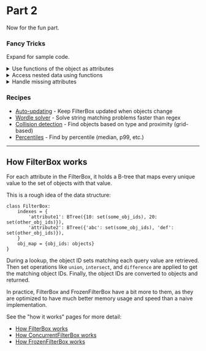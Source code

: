 # Part 2

Now for the fun part.

### Fancy Tricks

Expand for sample code.

<details>
<summary>Use functions of the object as attributes</summary>
<br />
You can also index on functions evaluated on the object, as if they were attributes.

Find palindromes of length 5 or 7:
```
from filterbox import FilterBox
strings = ['bob', 'fives', 'kayak', 'stats', 'pullup', 'racecar']

# define a function that takes the object as input
def is_palindrome(s):
    return s == s[::-1]

fb = FilterBox(strings, [is_palindrome, len])
fb[{
    is_palindrome: True, 
    len: {'in': [5, 7]}
}]
# result: ['kayak', 'racecar', 'stats']
```

Functions are evaluated on the object when it is added to the FilterBox. 

</details>

<details>
<summary>Access nested data using functions</summary>
<br />
Use functions to get values from nested data structures.

```
from filterbox import FilterBox

objs = [
    {'a': {'b': [1, 2, 3]}},
    {'a': {'b': [4, 5, 6]}}
]

def get_nested(obj):
    return obj['a']['b'][0]

fb = FilterBox(objs, [get_nested])
fb[{get_nested: 4}]
# result: {'a': {'b': [4, 5, 6]}}
```
</details>

<details>
<summary>Handle missing attributes</summary>
<br />

Objects don't need to have every attribute.

 - Objects that are missing an attribute will not be stored under that attribute. This saves lots of memory.
 - To find all objects that have an attribute, match the special value <code>ANY</code>. 
 - To find objects missing the attribute, exclude <code>ANY</code>.
 - In functions, raise <code>MissingAttribute</code> to tell FilterBox the object is missing.

Example:
```
from filterbox import FilterBox, ANY
from filterbox.exceptions import MissingAttribute

objs = [{'a': 1}, {'a': 2}, {}]

def get_a(obj):
    try:
        return obj['a']
    except KeyError:
        raise MissingAttribute  # tell FilterBox this attribute is missing

fb = FilterBox(objs, ['a', get_a])

fb[{'a': ANY}]          # result: [{'a': 1}, {'a': 2}]
fb[{get_a: ANY}]        # result: [{'a': 1}, {'a': 2}]
fb[{'a': {'!=': ANY}}]  # result: [{}]
```

Note that `None` is treated as a normal value and is stored.
</details>

### Recipes
 
 - [Auto-updating](https://github.com/manimino/filterbox/blob/main/examples/update.py) - Keep FilterBox updated when objects change
 - [Wordle solver](https://github.com/manimino/filterbox/blob/main/examples/wordle.ipynb) - Solve string matching problems faster than regex
 - [Collision detection](https://github.com/manimino/filterbox/blob/main/examples/collision.py) - Find objects based on type and proximity (grid-based)
 - [Percentiles](https://github.com/manimino/filterbox/blob/main/examples/percentile.py) - Find by percentile (median, p99, etc.)

____

## How FilterBox works

For each attribute in the FilterBox, it holds a B-tree that maps every unique value to the set of objects with 
that value. 

This is a rough idea of the data structure: 
```
class FilterBox:
    indexes = {
        'attribute1': BTree({10: set(some_obj_ids), 20: set(other_obj_ids)}),
        'attribute2': BTree({'abc': set(some_obj_ids), 'def': set(other_obj_ids)}),
    }
    obj_map = {obj_ids: objects}
}
```

During a lookup, the object ID sets matching each query value are retrieved. Then set operations like `union`, 
`intersect`, and `difference` are applied to get the matching object IDs. Finally, the object IDs are converted
to objects and returned.

In practice, FilterBox and FrozenFilterBox have a bit more to them, as they are optimized to have much better
memory usage and speed than a naive implementation. 

See the "how it works" pages for more detail:
 - [How FilterBox works](filterbox/mutable/how_it_works.md)
 - [How ConcurrentFilterBox works](filterbox/concurrent/how_it_works.md)
 - [How FrozenFilterBox works](filterbox/frozen/how_it_works.md)

